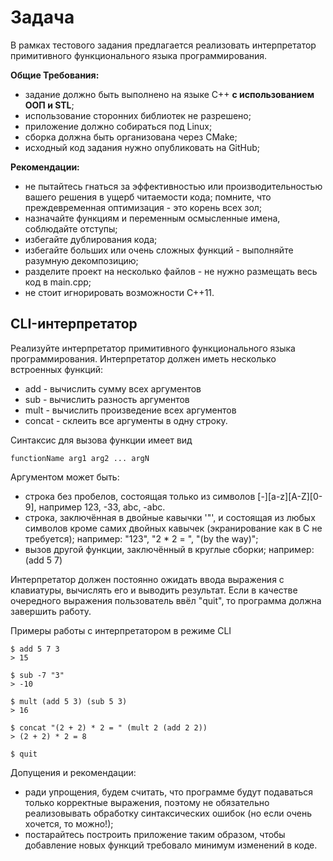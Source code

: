 Задача
======
В рамках тестового задания предлагается реализовать интерпретатор примитивного функционального языка программирования.

**Общие Требования:**
  - задание должно быть выполнено на языке C++ **с использованием ООП и STL**;
  - использование сторонних библиотек не разрешено;
  - приложение должно собираться под Linux;
  - сборка должна быть организована через CMake;
  - исходный код задания нужно опубликовать на GitHub;

**Рекомендации:**
  - не пытайтесь гнаться за эффективностью или производительностью вашего решения в ущерб читаемости кода; помните, что преждевременная оптимизация - это корень всех зол;
  - назначайте функциям и переменным осмысленные имена, соблюдайте отступы;
  - избегайте дублирования кода;
  - избегайте больших или очень сложных функций - выполняйте разумную декомпозицию;
  - разделите проект на несколько файлов - не нужно размещать весь код в main.cpp;
  - не стоит игнорировать возможности C++11.

CLI-интерпретатор
----------------------------------
Реализуйте интерпретатор примитивного функционального языка программирования. Интерпретатор должен иметь несколько встроенных функций:
  - add - вычислить сумму всех аргументов
  - sub - вычислить разность аргументов
  - mult - вычислить произведение всех аргументов
  - concat - склеить все аргументы в одну строку.

Синтаксис для вызова функции имеет вид
```
functionName arg1 arg2 ... argN
```
Аргументом может быть:
  - строка без пробелов, состоящая только из символов  [-][a-z][A-Z][0-9], например 123, -33, abc, -abc.
  - строка, заключённая в двойные кавычки '"', и состоящая из любых символов кроме самих двойных кавычек (экранирование как в C не требуется); например: "123", "2 * 2 = ", "(by the way)";
  - вызов другой функции, заключённый в круглые сборки; например: (add 5 7)

Интерпретатор должен постоянно ожидать ввода выражения с клавиатуры, вычислять его и выводить результат. Если в качестве очередного выражения пользователь ввёл "quit", то программа должна завершить работу.

Примеры работы с интерпретатором в режиме CLI
```
$ add 5 7 3
> 15

$ sub -7 "3"
> -10

$ mult (add 5 3) (sub 5 3)
> 16

$ concat "(2 + 2) * 2 = " (mult 2 (add 2 2))
> (2 + 2) * 2 = 8

$ quit
```
Допущения и рекомендации:
  - ради упрощения, будем считать, что программе будут подаваться только корректные выражения, поэтому не обязательно реализовывать обработку синтаксических ошибок (но если очень хочется, то можно!);
  - постарайтесь построить приложение таким образом, чтобы добавление новых функций требовало минимум изменений в коде.

